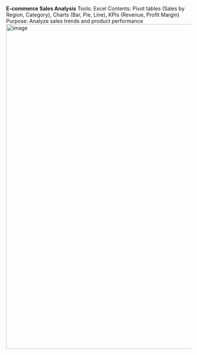 **E-commerce Sales Analysis**
Tools: Excel
Contents: Pivot tables (Sales by Region, Category), Charts (Bar, Pie, Line), KPIs (Revenue, Profit Margin)
Purpose: Analyze sales trends and product performance
<img width="883" alt="image" src="https://github.com/user-attachments/assets/be54e4e2-d85d-4123-afb0-af0c858f3570" />

